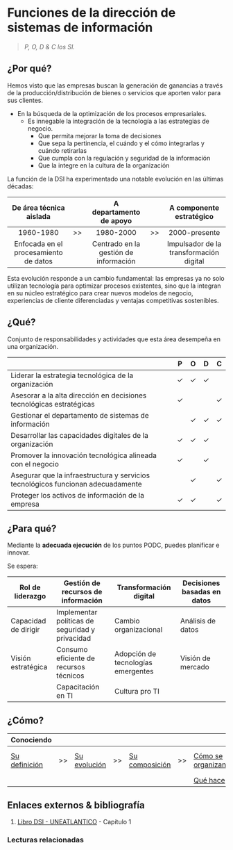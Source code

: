 # Funciones de la dirección de sistemas de información

> *P, O, D & C los SI.*

## ¿Por qué?

Hemos visto que las empresas buscan la generación de ganancias a través de la producción/distribución de bienes o servicios que aporten valor para sus clientes.

- En la búsqueda de la optimización de los procesos empresariales.
  - Es innegable la integración de la tecnología a las estrategias de negocio.
    - Que permita mejorar la toma de decisiones
    - Que sepa la pertinencia, el cuándo y el cómo integrarlas y cuándo retirarlas
    - Que cumpla con la regulación y seguridad de la información
    - Que la integre en la cultura de la organización

La función de la DSI ha experimentado una notable evolución en las últimas décadas:

|De área técnica aislada||A departamento de apoyo||A componente estratégico|
|:-:|-|:-:|-|:-:|
|1960-1980|>>|1980-2000|>>|2000-presente|
|Enfocada en el procesamiento de datos||Centrado en la gestión de información||Impulsador de la transformación digital|

Esta evolución responde a un cambio fundamental: las empresas ya no solo utilizan tecnología para optimizar procesos existentes, sino que la integran en su núcleo estratégico para crear nuevos modelos de negocio, experiencias de cliente diferenciadas y ventajas competitivas sostenibles.

## ¿Qué?

Conjunto de responsabilidades y actividades que esta área desempeña en una organización.

<div align=center>

||P|O|D|C|
|-|:-:|:-:|:-:|:-:|
|Liderar la estrategia tecnológica de la organización|✓|✓|✓||
|Asesorar a la alta dirección en decisiones tecnológicas estratégicas|✓|||✓|
|Gestionar el departamento de sistemas de información||✓|✓|✓|
|Desarrollar las capacidades digitales de la organización|✓|✓|✓||
|Promover la innovación tecnológica alineada con el negocio|✓||✓||
|Asegurar que la infraestructura y servicios tecnológicos funcionan adecuadamente||✓||✓|
|Proteger los activos de información de la empresa|✓|✓||✓|

</div>

## ¿Para qué?

Mediante la **adecuada ejecución** de los puntos PODC, puedes planificar e innovar.

Se espera:

|Rol de liderazgo|Gestión de recursos de información|Transformación digital|Decisiones basadas en datos|
|-|-|-|-|
|Capacidad de dirigir    | Implementar políticas de seguridad y privacidad   | Cambio organizacional              | Análisis de datos
|Visión estratégica      | Consumo eficiente de recursos técnicos             | Adopción de tecnologías emergentes | Visión de mercado
|                        | Capacitación en TI                                | Cultura pro TI

## ¿Cómo?

|Conociendo|||||||||
|-|-|-|-|-|-|-|-|-|
|[Su definición](definicion.md)|>>|[Su evolución](evolucion.md)|>>|[Su composición](componentes.md)|>>|[Cómo se organizan](organizacion.md)|>>|[Qué  actividades abarca](actividades.md)
|||||||[Qué hace](elDirector.md)

## Enlaces externos & bibliografía

1. [Libro DSI - UNEATLANTICO](https://campus.uneatlantico.es/pluginfile.php/68989/mod_folder/content/0/Libro%20DSI%20-%20UNEATLANTICO.pdf?forcedownload=1) - Capítulo 1

### Lecturas relacionadas
